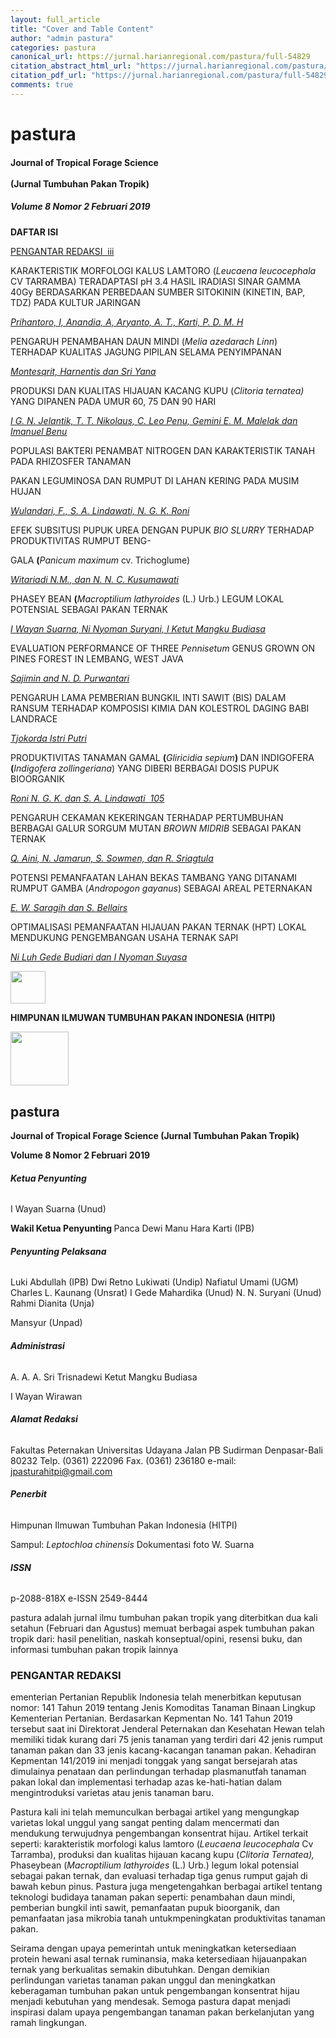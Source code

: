 ```yaml
---
layout: full_article
title: "Cover and Table Content"
author: "admin pastura"
categories: pastura
canonical_url: https://jurnal.harianregional.com/pastura/full-54829 
citation_abstract_html_url: "https://jurnal.harianregional.com/pastura/id-54829"
citation_pdf_url: "https://jurnal.harianregional.com/pastura/full-54829"  
comments: true
---
```


<a name="caption1"></a>
<h1><a name="bookmark0"></a><span class="font3"><a name="bookmark1"></a>pastura</span></h1>
<h4><a name="bookmark2"></a><span class="font8" style="font-weight:bold;"><a name="bookmark3"></a>Journal of Tropical Forage Science</span><br><br><span class="font8" style="font-weight:bold;"><a name="bookmark4"></a>(Jurnal Tumbuhan Pakan Tropik)</span></h4>
<h5><a name="bookmark5"></a><span class="font7"><a name="bookmark6"></a>Volume 8 Nomor 2 Februari 2019</span></h5>
<p><span class="font4" style="font-weight:bold;">DAFTAR ISI</span></p>
<p><a href="#bookmark7"><span class="font4">PENGANTAR REDAKSI &nbsp;iii</span></a></p>
<p><span class="font4">KARAKTERISTIK MORFOLOGI KALUS LAMTORO (</span><span class="font4" style="font-style:italic;">Leucaena leucocephala</span><span class="font4"> CV TARRAMBA) TERADAPTASI pH 3.4 HASIL IRADIASI SINAR GAMMA 40Gy BERDASARKAN PERBEDAAN SUMBER SITOKININ (KINETIN, BAP, TDZ) PADA KULTUR JARINGAN</span></p>
<p><a href="#bookmark8"><span class="font4" style="font-style:italic;">Prihantoro, I, Anandia, A, Aryanto, A. T., Karti, P. D. M. H</span></a></p>
<p><span class="font4">PENGARUH PENAMBAHAN DAUN MINDI (</span><span class="font4" style="font-style:italic;">Melia azedarach Linn</span><span class="font4">) TERHADAP KUALITAS JAGUNG PIPILAN SELAMA PENYIMPANAN</span></p>
<p><a href="#bookmark9"><span class="font4" style="font-style:italic;">Montesqrit, Harnentis dan Sri Yana </span></a></p>
<p><span class="font4">PRODUKSI DAN KUALITAS HIJAUAN KACANG KUPU (</span><span class="font4" style="font-style:italic;">Clitoria ternatea)</span><span class="font4"> YANG DIPANEN PADA UMUR 60, 75 DAN 90 HARI</span></p>
<p><a href="#bookmark10"><span class="font4" style="font-style:italic;">I G. N. Jelantik, T. T. Nikolaus, C. Leo Penu, Gemini E. M. Malelak dan Imanuel Benu </span></a></p>
<p><span class="font4">POPULASI BAKTERI PENAMBAT NITROGEN DAN KARAKTERISTIK TANAH PADA RHIZOSFER TANAMAN</span></p>
<p><span class="font4">PAKAN LEGUMINOSA DAN RUMPUT DI LAHAN KERING PADA MUSIM HUJAN</span></p>
<p><a href="#bookmark11"><span class="font4" style="font-style:italic;">Wulandari, F., S. A. Lindawati, N. G. K. Roni </span></a></p>
<p><span class="font4">EFEK SUBSITUSI PUPUK UREA DENGAN PUPUK </span><span class="font4" style="font-style:italic;">BIO SLURRY</span><span class="font4"> TERHADAP PRODUKTIVITAS RUMPUT BENG-</span></p>
<p><span class="font4">GALA </span><span class="font4" style="font-weight:bold;">(</span><span class="font4" style="font-style:italic;">Panicum maximum</span><span class="font4"> cv. Trichoglume)</span></p>
<p><a href="#bookmark12"><span class="font4" style="font-style:italic;">Witariadi N.M., dan N. N. C. Kusumawati </span></a></p>
<p><span class="font4">PHASEY BEAN </span><span class="font4" style="font-weight:bold;">(</span><span class="font4" style="font-style:italic;">Macroptilium lathyroides</span><span class="font4"> (L.) Urb.) LEGUM LOKAL POTENSIAL SEBAGAI PAKAN TERNAK</span></p>
<p><a href="#bookmark13"><span class="font4" style="font-style:italic;">I Wayan Suarna, Ni Nyoman Suryani, I Ketut Mangku Budiasa </span></a></p>
<p><span class="font4">EVALUATION PERFORMANCE OF THREE </span><span class="font4" style="font-style:italic;">Pennisetum</span><span class="font4"> GENUS GROWN ON PINES FOREST IN LEMBANG, WEST JAVA</span></p>
<p><a href="#bookmark14"><span class="font4" style="font-style:italic;">Sajimin and N. D. Purwantari </span></a></p>
<p><span class="font4">PENGARUH LAMA PEMBERIAN BUNGKIL INTI SAWIT (BIS) DALAM RANSUM TERHADAP KOMPOSISI KIMIA DAN KOLESTROL DAGING BABI LANDRACE</span></p>
<p><a href="#bookmark15"><span class="font4" style="font-style:italic;">Tjokorda Istri Putri </span></a></p>
<p><span class="font4">PRODUKTIVITAS TANAMAN GAMAL </span><span class="font4" style="font-weight:bold;">(</span><span class="font4" style="font-style:italic;">Gliricidia sepium</span><span class="font4" style="font-weight:bold;">) </span><span class="font4">DAN INDIGOFERA </span><span class="font4" style="font-weight:bold;">(</span><span class="font4" style="font-style:italic;">Indigofera zollingeriana</span><span class="font4">) YANG DIBERI BERBAGAI DOSIS PUPUK BIOORGANIK</span></p>
<p><a href="#bookmark16"><span class="font4" style="font-style:italic;">Roni N. G. K. dan S. A. Lindawati &nbsp;105</span></a></p>
<p><span class="font4">PENGARUH CEKAMAN KEKERINGAN TERHADAP PERTUMBUHAN BERBAGAI GALUR SORGUM MUTAN </span><span class="font4" style="font-style:italic;">BROWN MIDRIB</span><span class="font4"> SEBAGAI PAKAN TERNAK</span></p>
<p><a href="#bookmark17"><span class="font4" style="font-style:italic;">Q. Aini, N. Jamarun, S. Sowmen, dan R. Sriagtula </span></a></p>
<p><span class="font4">POTENSI PEMANFAATAN LAHAN BEKAS TAMBANG YANG DITANAMI RUMPUT GAMBA (</span><span class="font4" style="font-style:italic;">Andropogon gayanus</span><span class="font4">) SEBAGAI AREAL PETERNAKAN</span></p>
<p><a href="#bookmark18"><span class="font4" style="font-style:italic;">E. W. Saragih dan S. Bellairs </span></a></p>
<p><span class="font4">OPTIMALISASI PEMANFAATAN HIJAUAN PAKAN TERNAK (HPT) LOKAL MENDUKUNG PENGEMBANGAN USAHA TERNAK SAPI</span></p>
<p><a href="#bookmark19"><span class="font4" style="font-style:italic;">Ni Luh Gede Budiari dan I Nyoman Suyasa </span></a></p><img src="https://jurnal.harianregional.com/media/54829-1.jpg" alt="" style="width:42pt;height:39pt;">
<p><span class="font5" style="font-weight:bold;">HIMPUNAN ILMUWAN TUMBUHAN PAKAN INDONESIA (HITPI)</span></p><img src="https://jurnal.harianregional.com/media/54829-2.jpg" alt="" style="width:70pt;height:65pt;">
<h2><a name="bookmark20"></a><span class="font2"><a name="bookmark21"></a>pastura</span></h2>
<p><span class="font6" style="font-weight:bold;">Journal of Tropical Forage Science (Jurnal Tumbuhan Pakan Tropik)</span></p>
<p><span class="font6" style="font-weight:bold;">Volume 8 Nomor 2 Februari 2019</span></p>
<h6><a name="bookmark22"></a><span class="font5" style="font-weight:bold;"><a name="bookmark23"></a>Ketua Penyunting</span></h6>
<p><span class="font5">I Wayan Suarna (Unud)</span></p>
<p><span class="font5" style="font-weight:bold;">Wakil Ketua Penyunting </span><span class="font5">Panca Dewi Manu Hara Karti (IPB)</span></p>
<h6><a name="bookmark24"></a><span class="font5" style="font-weight:bold;"><a name="bookmark25"></a>Penyunting Pelaksana</span></h6>
<p><span class="font5">Luki Abdullah (IPB) Dwi Retno Lukiwati (Undip) Nafiatul Umami (UGM) Charles L. Kaunang (Unsrat) I Gede Mahardika (Unud) N. N. Suryani (Unud) Rahmi Dianita (Unja)</span></p>
<p><span class="font5">Mansyur (Unpad)</span></p>
<h6><a name="bookmark26"></a><span class="font5" style="font-weight:bold;"><a name="bookmark27"></a>Administrasi</span></h6>
<p><span class="font5">A. A. A. Sri Trisnadewi Ketut Mangku Budiasa</span></p>
<p><span class="font5">I Wayan Wirawan</span></p>
<h6><a name="bookmark28"></a><span class="font5" style="font-weight:bold;"><a name="bookmark29"></a>Alamat Redaksi</span></h6>
<p><span class="font5">Fakultas Peternakan Universitas Udayana Jalan PB Sudirman Denpasar-Bali 80232 Telp. (0361) 222096 Fax. (0361) 236180 e-mail: </span><a href="mailto:jpasturahitpi@gmail.com"><span class="font5">jpasturahitpi@gmail.com</span></a></p>
<h6><a name="bookmark30"></a><span class="font5" style="font-weight:bold;"><a name="bookmark31"></a>Penerbit</span></h6>
<p><span class="font5">Himpunan Ilmuwan Tumbuhan Pakan Indonesia (HITPI)</span></p>
<p><span class="font5">Sampul: </span><span class="font5" style="font-style:italic;">Leptochloa chinensis </span><span class="font5">Dokumentasi foto W. Suarna</span></p>
<h6><a name="bookmark32"></a><span class="font5" style="font-weight:bold;"><a name="bookmark33"></a>ISSN</span></h6>
<p><span class="font4">p-2088-818X e-ISSN 2549-8444</span></p>
<p><span class="font0">pastura </span><span class="font4">adalah jurnal ilmu tumbuhan pakan tropik yang diterbitkan dua kali setahun (Februari dan Agustus) memuat berbagai aspek tumbuhan pakan tropik dari: hasil penelitian, naskah konseptual/opini, resensi buku, dan informasi tumbuhan pakan tropik lainnya</span></p>
<h3><a name="bookmark7"></a><span class="font1" style="font-weight:bold;"><a name="bookmark34"></a>PENGANTAR REDAKSI</span></h3>
<p><span class="font5">ementerian Pertanian Republik Indonesia telah menerbitkan keputusan nomor: 141 Tahun 2019 tentang Jenis Komoditas Tanaman Binaan Lingkup Kementerian Pertanian. Berdasarkan Kepmentan No. 141 Tahun 2019 tersebut saat ini Direktorat Jenderal Peternakan dan Kesehatan Hewan telah memiliki tidak kurang dari 75 jenis tanaman yang terdiri dari 42 jenis rumput tanaman pakan dan 33 jenis kacang-kacangan tanaman pakan. Kehadiran Kepmentan 141/2019 ini menjadi tonggak yang sangat bersejarah atas dimulainya penataan dan perlindungan terhadap plasmanutfah tanaman pakan lokal dan implementasi terhadap azas ke-hati-hatian dalam mengintroduksi varietas atau jenis tanaman baru.</span></p>
<p><span class="font5">Pastura kali ini telah memunculkan berbagai artikel yang mengungkap varietas lokal unggul yang sangat penting dalam mencermati dan mendukung terwujudnya pengembangan konsentrat hijau. Artikel terkait seperti: karakteristik morfologi kalus lamtoro (</span><span class="font5" style="font-style:italic;">Leucaena leucocephala</span><span class="font5"> Cv Tarramba), produksi dan kualitas hijauan kacang kupu (</span><span class="font5" style="font-style:italic;">Clitoria Ternatea),</span><span class="font5"> Phaseybean (</span><span class="font5" style="font-style:italic;">Macroptilium lathyroides</span><span class="font5"> (L.) Urb.) legum lokal potensial sebagai pakan ternak, dan evaluasi terhadap tiga genus rumput gajah di bawah kebun pinus. Pastura juga mengetengahkan berbagai artikel tentang teknologi budidaya tanaman pakan seperti: penambahan daun mindi, pemberian bungkil inti sawit, pemanfaatan pupuk bioorganik, dan pemanfaatan jasa mikrobia tanah untukmpeningkatan produktivitas tanaman pakan.</span></p>
<p><span class="font5">Seirama dengan upaya pemerintah untuk meningkatkan ketersediaan protein hewani asal ternak ruminansia, maka ketersediaan hijauanpakan ternak yang berkualitas semakin dibutuhkan. Dengan demikian perlindungan varietas tanaman pakan unggul dan meningkatkan keberagaman tumbuhan pakan untuk pengembangan konsentrat hijau menjadi kebutuhan yang mendesak. Semoga pastura dapat menjadi inspirasi dalam upaya pengembangan tanaman pakan berkelanjutan yang ramah lingkungan.</span></p>